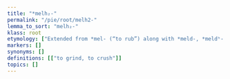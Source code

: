 ```yaml
---
title: "*melh₂-"
permalink: "/pie/root/melh2-"
lemma_to_sort: "melh₂-"
klass: root
etymology: ["Extended from *mel- (“to rub”) along with *meld-, *meldʰ- and perhaps others."]
markers: []
synonyms: []
definitions: [["to grind, to crush"]]
topics: []
---
```

